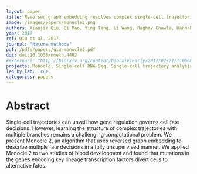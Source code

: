 ```yaml
---
layout: paper
title: Reversed graph embedding resolves complex single-cell trajectories 
image: /images/papers/monocle2.png
authors: Xiaojie Qiu, Qi Mao, Ying Tang, Li Wang, Raghav Chawla, Hannah Pliner, Cole Trapnell
year: 2017
ref: Qiu et al. 2017.
journal: "Nature methods"
pdf: /pdfs/papers/qiu-monocle2.pdf
doi: doi:10.1038/nmeth.4402
#externurl: "http://biorxiv.org/content/biorxiv/early/2017/02/21/110668.full.pdf"
projects: Monocle, Single-cell RNA-Seq, Single-cell trajectory analysis
led_by_lab: True
categories: papers
---
```


# Abstract

Single-cell trajectories can unveil how gene regulation governs
cell fate decisions. However, learning the structure of complex
trajectories with multiple branches remains a challenging
computational problem. We present Monocle 2, an algorithm
that uses reversed graph embedding to describe multiple fate
decisions in a fully unsupervised manner. We applied Monocle 2
to two studies of blood development and found that mutations
in the genes encoding key lineage transcription factors divert
cells to alternative fates.